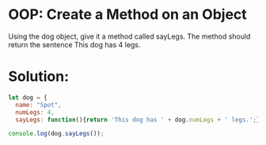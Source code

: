 # OOP: Create a Method on an Object

Using the dog object, give it a method called sayLegs. The method should return the sentence This dog has 4 legs.
# Solution:
```javascript
let dog = {
  name: "Spot",
  numLegs: 4,
  sayLegs: function(){return 'This dog has ' + dog.numLegs + ' legs.';}};

console.log(dog.sayLegs());
```